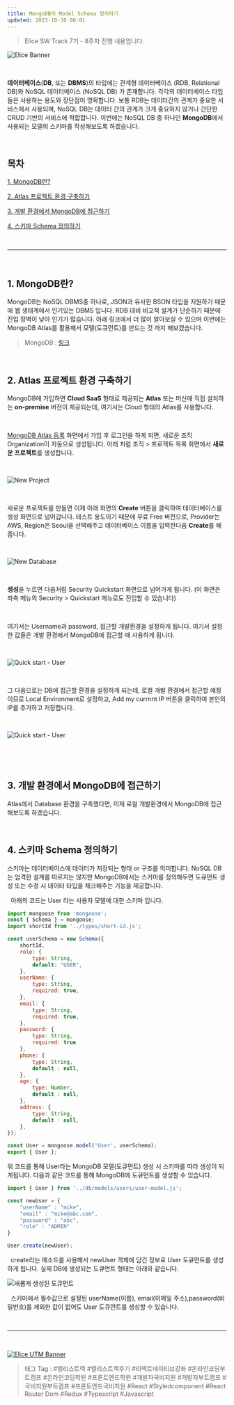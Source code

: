 ```yaml
---
title: MongoDB의 Model Schema 정의하기
updated: 2023-10-30 00:01
---
```


> Elice SW Track 7기 - 8주차 진행 내용입니다.


![Elice Banner](/blog/assets/elice/SW7_top_banner.png)

&nbsp;

**데이터베이스**(**DB**, 또는 **DBMS**)의 타입에는 관계형 데이터베이스 (RDB, Relational DB)와 NoSQL 데이터베이스 (NoSQL DB) 가 존재합니다. 각각의 데이터베이스 타입들은 사용하는 용도와 장단점이 명확합니다. 보통 RDB는 데이터간의 관계가 중요한 서비스에서 사용되며, NoSQL DB는 데이터 간의 관계가 크게 중요하지 않거나 간단한 CRUD 기반의 서비스에 적합합니다. 이번에는 NoSQL DB 중 하나인 **MongoDB**에서 사용되는 모델의 스키마를 작성해보도록 하겠습니다.

&nbsp;

## 목차
[1. MongoDB란?](#1-mongodb란)

[2. Atlas 프로젝트 환경 구축하기](#2-atlas-프로젝트-환경-구축하기)

[3. 개발 환경에서 MongoDB에 접근하기](#3-개발-환경에서-mongodb에-접근하기)

[4. 스키마 Schema 정의하기](#4-스키마-schema-정의하기)


&nbsp;

---

&nbsp;
## 1. MongoDB란?

MongoDB는 NoSQL DBMS중 하나로, JSON과 유사한 BSON 타입을 지원하기 때문에 웹 생태계에서 인기있는 DBMS 입니다. RDB 대비 비교적 설계가 단순하기 때문에 진입 장벽이 낮아 인기가 많습니다. 아래 링크에서 더 많이 알아보실 수 있으며 이번에는 MongoDB Atlas를 활용해서 모델(도큐먼트)를 만드는 것 까지 해보겠습니다.
> MongoDB : [링크](https://www.mongodb.com/ko-kr)

&nbsp;

## 2. Atlas 프로젝트 환경 구축하기

MongoDB에 가입하면 **Cloud SaaS** 형태로 제공되는 **Atlas** 또는 머신에 직접 설치하는 **on-premise** 버전이 제공되는데, 여기서는 Cloud 형태의 Atlas를 사용합니다.

&nbsp;

[MongoDB Atlas 등록](https://www.mongodb.com/ko-kr/cloud/atlas/register) 화면에서 가입 후 로그인을 하게 되면, 새로운 조직 Organization이 자동으로 생성됩니다. 아래 처럼 조직 > 프로젝트 목록 화면에서 **새로운 프로젝트**를 생성합니다.

&nbsp;

![New Project](/blog/assets/posts/asset-mongodb-atlas-new-project.png)

&nbsp;

새로운 프로젝트를 만들면 이제 아래 화면의 **Create** 버튼을 클릭하여 데이터베이스를 생성 화면으로 넘어갑니다. 테스트 용도이기 때문에 무료 Free 버전으로, Provider는 AWS, Region은 Seoul을 선택해주고 데이터베이스 이름을 입력한다음 **Create**를 해줍니다.

&nbsp;

![New Database](/blog/assets/posts/asset-mongodb-atlas-new-database.png)

&nbsp;

**생성**을 누르면 다음처럼 Security Quickstart 화면으로 넘어가게 됩니다. (이 화면은 좌측 메뉴의 Security > Quickstart 메뉴로도 진입할 수 있습니다)

&nbsp;

여기서는 Username과 password, 접근할 개발환경을 설정하게 됩니다. 여기서 설정한 값들은 개발 환경에서 MongoDB에 접근할 때 사용하게 됩니다.

&nbsp;

![Quick start - User](/blog/assets/posts/asset-mongodb-atlas-quickstart-user.png)

&nbsp;

그 다음으로는 DB에 접근할 환경을 설정하게 되는데, 로컬 개발 환경에서 접근할 예정이므로 Local Environment로 설정하고, Add my currnnt IP 버튼을 클릭하여 본인의 IP를 추가하고 저장합니다.

&nbsp;

![Quick start - User](/blog/assets/posts/asset-mongodb-atlas-quickstart-ip.png)

&nbsp;

&nbsp;

## 3. 개발 환경에서 MongoDB에 접근하기

Atlas에서 Database 환경을 구축했다면, 이제 로컬 개발환경에서 MongoDB에 접근해보도록 하겠습니다.



&nbsp;

## 4. 스키마 Schema 정의하기

스키마는 데이터베이스에 데이터가 저장되는 형태 or 구조를 의미합니다. NoSQL DB는 엄격한 설계를 따르지는 않지만 MongoDB에서는 스키마를 정의해두면 도큐먼트 생성 또는 수정 시 데이터 타입을 체크해주는 기능을 제공합니다. 

&nbsp;
아래의 코드는 User 라는 사용자 모델에 대한 스키마 입니다.
```javascript
import mongoose from 'mongoose';
const { Schema } = mongoose;
import shortId from '../types/short-id.js';

const userSchema = new Schema({
	shortId,
	role: {
		type: String,
		default: "USER",
	},
	userName: { 
		type: String,
		required: true, 
	},
	email: {
		type: String,
		required: true,
	},
	password: { 
		type: String,
		required: true 
	},
	phone: {
		type: String,
		default : null,
	},
	age: {
		type: Number,
		default : null,
	},
	address: {
		type: String,
		default : null,
	},
});

const User = mongoose.model('User', userSchema);
export { User };
```
위 코드를 통해 User라는 MongoDB 모델(도큐먼트) 생성 시 스키마를 따라 생성이 되게됩니다. 다음과 같은 코드를 통해 MongoDB에 도큐먼트를 생성할 수 있습니다.
&nbsp;

```javascript
import { User } from '../db/models/users/user-model.js';

const newUser = {
    "userName" : "mike",
    "email" : "mike@abc.com",
    "password" : "abc",
    "role" : "ADMIN"
}

User.create(newUser);
```
&nbsp;
create라는 메소드를 사용해서 newUser 객체에 담긴 정보로 User 도큐먼트를 생성하게 됩니다. 실제 DB에 생성되는 도큐먼트 형태는 아래와 같습니다.
&nbsp;

![새롭게 생성된 도큐먼트](/blog/assets/posts/asset-mongodb-model-example.png)

&nbsp;
스키마에서 필수값으로 설정된 userName(이름), email(이메일 주소),password(비밀번호)를 제외한 값이 없어도 User 도큐먼트를 생성할 수 있습니다.

&nbsp;

---
&nbsp;

[![Elice UTM Banner](/blog/assets/elice/SW7_jihoonkim_bottom_banner.png)](https://elice.training/track/sw?utm_source=sw7&utm_medium=blog&utm_campaign=challenge&utm_content=m2gzitm8b)
&nbsp;
> 태그 Tag : #엘리스트랙 #엘리스트랙후기 #리액트네이티브강좌 #온라인코딩부트캠프 #온라인코딩학원 #프론트엔드학원 #개발자국비지원 #개발자부트캠프 #국비지원부트캠프 #프론트엔드국비지원 #React #Styledcomponent #React Router Dom #Redux #Typescript #Javascript